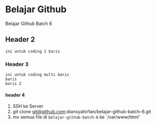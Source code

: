 # Belajar Github

Belajar Github Batch 6

## Header 2

`ini untuk coding 1 baris`

### Header 3

```
ini untuk coding multi baris
baris
baris 2
```

#### header 4
1. SSH ke Server
2. git clone git@github.com:diansyahirfan/belajar-github-batch-6.git
3. mv semua file di `belajar-github-batch-6` ke `/var/www/html'


